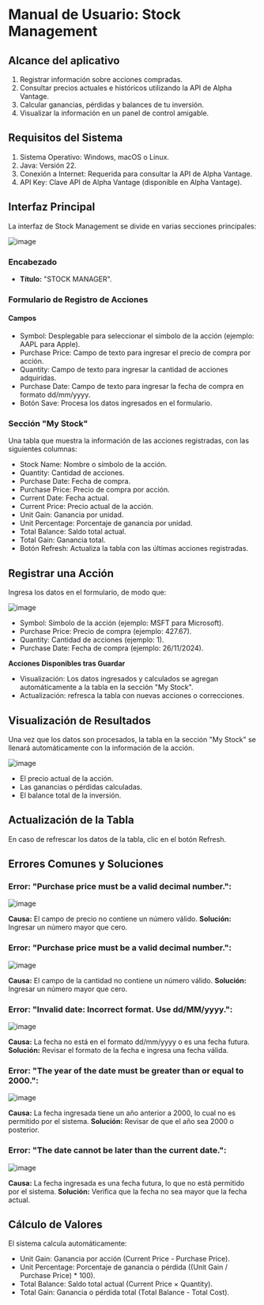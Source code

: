 # Manual de Usuario: Stock Management

## **Alcance del aplicativo**
1. Registrar información sobre acciones compradas.
2. Consultar precios actuales e históricos utilizando la API de Alpha Vantage.
3. Calcular ganancias, pérdidas y balances de tu inversión.
4. Visualizar la información en un panel de control amigable.
 
## **Requisitos del Sistema**

1. Sistema Operativo: Windows, macOS o Linux.
2. Java: Versión 22.
3. Conexión a Internet: Requerida para consultar la API de Alpha Vantage.
4. API Key: Clave API de Alpha Vantage (disponible en Alpha Vantage).

## **Interfaz Principal**

La interfaz de Stock Management se divide en varias secciones principales:

![image](https://github.com/user-attachments/assets/6f838cc5-689b-4223-a611-d7b6d52b2611)

### **Encabezado**
  - **Título:** "STOCK MANAGER".
### **Formulario de Registro de Acciones**
#### **Campos**
  - Symbol: Desplegable para seleccionar el símbolo de la acción (ejemplo: AAPL para Apple).
  - Purchase Price: Campo de texto para ingresar el precio de compra por acción.
  - Quantity: Campo de texto para ingresar la cantidad de acciones adquiridas.
  - Purchase Date: Campo de texto para ingresar la fecha de compra en formato dd/mm/yyyy.
  - Botón Save: Procesa los datos ingresados en el formulario.
### **Sección "My Stock"**
Una tabla que muestra la información de las acciones registradas, con las siguientes columnas:
  - Stock Name: Nombre o símbolo de la acción.
  - Quantity: Cantidad de acciones.
  - Purchase Date: Fecha de compra.
  - Purchase Price: Precio de compra por acción.
  - Current Date: Fecha actual.
  - Current Price: Precio actual de la acción.
  - Unit Gain: Ganancia por unidad.
  - Unit Percentage: Porcentaje de ganancia por unidad.
  - Total Balance: Saldo total actual.
  - Total Gain: Ganancia total.
  - Botón Refresh: Actualiza la tabla con las últimas acciones registradas.

## **Registrar una Acción**
Ingresa los datos en el formulario, de modo que:

![image](https://github.com/user-attachments/assets/27f4fcfd-80d1-4846-992c-5f4388b77f74)

  - Symbol: Símbolo de la acción (ejemplo: MSFT para Microsoft).
  - Purchase Price: Precio de compra (ejemplo: 427.67).
  - Quantity: Cantidad de acciones (ejemplo: 1).
  - Purchase Date: Fecha de compra (ejemplo: 26/11/2024).

**Acciones Disponibles tras Guardar**
  - Visualización: Los datos ingresados y calculados se agregan automáticamente a la tabla en la sección "My Stock".
  - Actualización: refresca la tabla con nuevas acciones o correcciones.

## **Visualización de Resultados**
Una vez que los datos son procesados, la tabla en la sección "My Stock" se llenará automáticamente con la información de la acción. 

![image](https://github.com/user-attachments/assets/fc0c95ea-cc5e-40b4-bbe2-90a6719e2835)

  - El precio actual de la acción.
  - Las ganancias o pérdidas calculadas.
  - El balance total de la inversión.

## **Actualización de la Tabla**
En caso de refrescar los datos de la tabla, clic en el botón Refresh.

## **Errores Comunes y Soluciones**
### **Error: "Purchase price must be a valid decimal number.":**

![image](https://github.com/user-attachments/assets/1b4f0f20-08bc-4408-a29e-93c81fb0af4d)

**Causa:** El campo de precio no contiene un número válido.
**Solución:** Ingresar un número mayor que cero.

### **Error: "Purchase price must be a valid decimal number.":**

![image](https://github.com/user-attachments/assets/52c9b0d9-8091-4090-a4fa-ca71a4e0cd44)

**Causa:** El campo de la cantidad no contiene un número válido.
**Solución:** Ingresar un número mayor que cero.

### **Error: "Invalid date: Incorrect format. Use dd/MM/yyyy.":**

![image](https://github.com/user-attachments/assets/5a91be7f-e50c-45bd-a79b-4c7a746c1908)

**Causa:** La fecha no está en el formato dd/mm/yyyy o es una fecha futura.
**Solución:** Revisar el formato de la fecha e ingresa una fecha válida.

### **Error: "The year of the date must be greater than or equal to 2000.":**

![image](https://github.com/user-attachments/assets/27051c73-8322-467e-b721-2aa0739c7c10)

**Causa:** La fecha ingresada tiene un año anterior a 2000, lo cual no es permitido por el sistema.
**Solución:** Revisar de que el año sea 2000 o posterior.

### **Error: "The date cannot be later than the current date.":**

![image](https://github.com/user-attachments/assets/716ab0d7-564c-45dc-bf87-5ac4939b25e9)

**Causa:** La fecha ingresada es una fecha futura, lo que no está permitido por el sistema.
**Solución:** Verifica que la fecha no sea mayor que la fecha actual.

## **Cálculo de Valores**
El sistema calcula automáticamente:

  - Unit Gain: Ganancia por acción (Current Price - Purchase Price).
  - Unit Percentage: Porcentaje de ganancia o pérdida ((Unit Gain / Purchase Price) * 100).
  - Total Balance: Saldo total actual (Current Price × Quantity).
  - Total Gain: Ganancia o pérdida total (Total Balance - Total Cost).
